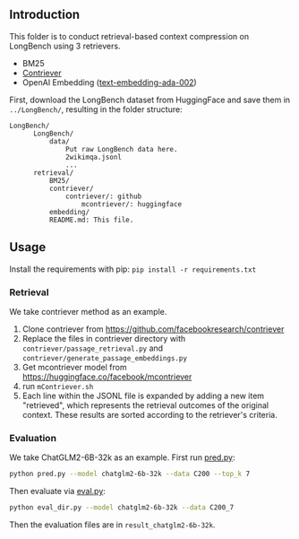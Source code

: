## Introduction
This folder is to conduct retrieval-based context compression on LongBench using 3 retrievers.
- BM25
- [Contriever](https://github.com/facebookresearch/contriever)
- OpenAI Embedding ([text-embedding-ada-002](https://openai.com/blog/new-and-improved-embedding-model))

First, download the LongBench dataset from HuggingFace and save them in `../LongBench/`, resulting in the folder structure:
```
LongBench/
      LongBench/
          data/
              Put raw LongBench data here.
              2wikimqa.jsonl
              ...
      retrieval/
          BM25/
          contriever/
              contriever/: github
                  mcontriever/: huggingface
          embedding/
          README.md: This file.
```
## Usage

Install the requirements with pip: `pip install -r requirements.txt`

### Retrieval

We take contriever method as an example.
1. Clone contriever from https://github.com/facebookresearch/contriever
2. Replace the files in contriever directory with `contriever/passage_retrieval.py` and `contriever/generate_passage_embeddings.py`
3. Get mcontriever model from https://huggingface.co/facebook/mcontriever
4. run `mContriever.sh`
5. Each line within the JSONL file is expanded by adding a new item "retrieved", which represents the retrieval outcomes of the original context. These results are sorted according to the retriever's criteria.

### Evaluation

We take ChatGLM2-6B-32k as an example. First run [pred.py](pred.py):
```bash
python pred.py --model chatglm2-6b-32k --data C200 --top_k 7 
```
Then evaluate via [eval.py](eval.py):
```bash
python eval_dir.py --model chatglm2-6b-32k --data C200_7
```

Then the evaluation files are in `result_chatglm2-6b-32k`.